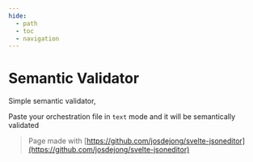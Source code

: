 ```yaml
---
hide:
  - path
  - toc
  - navigation
---
```

# Semantic Validator

Simple semantic validator,

Paste your orchestration file in `text` mode and it will be semantically validated

<div id="jsoneditor"></div>

<script type="module" markdown>
      import { JSONEditor, createAjvValidator } from 'https://cdn.jsdelivr.net/npm/vanilla-jsoneditor/standalone.js';

      const schema = {
--8<-- "cosmotech/orchestrator/schema/run_template_json_schema.json:3"

      const schemaDefinitions = {

      }

      const content = {
        json:
--8<-- "examples/simple.json"
,
        text: undefined
      }

      // create the editor
      const target = document.getElementById('jsoneditor')
      const editor = new JSONEditor({
        target: document.getElementById('jsoneditor'),
        props: {
          content,
          onChange: (update) => console.log('onChange', update),
          validator: createAjvValidator({ schema, schemaDefinitions })
        }
      })
    </script>

> Page made with [https://github.com/josdejong/svelte-jsoneditor](https://github.com/josdejong/svelte-jsoneditor)